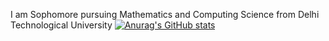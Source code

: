 I am Sophomore pursuing Mathematics and Computing Science from Delhi Technological University
[![Anurag's GitHub stats](https://github-readme-stats.vercel.app/api?username=japnit01)](https://github.com/japnit01/github-readme-stats)
